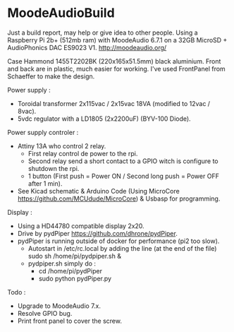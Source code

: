 # MoodeAudioBuild
Just a build report, may help or give idea to other people.
Using a Raspberry Pi 2b+ (512mb ram) with MoodeAudio 6.7.1 on a 32GB MicroSD + AudioPhonics DAC ES9023 V1.
http://moodeaudio.org/

Case Hammond 1455T2202BK (220x165x51.5mm) black aluminium.
Front and back are in plastic, much easier for working.
I've used FrontPanel from Schaeffer to make the design.

Power supply :
- Toroidal transformer 2x115vac / 2x15vac 18VA (modified to 12vac / 8vac).
- 5vdc regulator with a LD1805 (2x2200uF) (BYV-100 Diode).

Power supply controler :
- Attiny 13A who control 2 relay.
  - First relay control de power to the rpi.
  - Second relay send a short contact to a GPIO witch is configure to shutdown the rpi.
  - 1 button (First push = Power ON / Second long push = Power OFF after 1 min).
- See Kicad schematic & Arduino Code (Using MicroCore https://github.com/MCUdude/MicroCore) & Usbasp for programming.

Display :
- Using a HD44780 compatible display 2x20.
- Drive by pydPiper https://github.com/dhrone/pydPiper.
- pydPiper is running outside of docker for performance (pi2 too slow).
  - Autostart in /etc/rc.local by adding the line (at the end of the file) sudo sh /home/pi/pydpiper.sh &
  - pydpiper.sh simply do :
    - cd /home/pi/pydPiper
    - sudo python pydPiper.py
    
Todo :
- Upgrade to MoodeAudio 7.x.
- Resolve GPIO bug.
- Print front panel to cover the screw.
